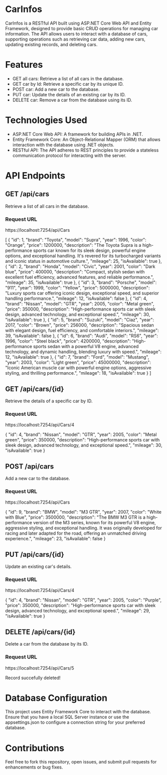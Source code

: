 # CarInfos
CarInfos is a RESTful API built using ASP.NET Core Web API and Entity Framework, designed to provide basic CRUD operations for managing car information. The API allows users to interact with a database of cars, supporting operations such as retrieving car data, adding new cars, updating existing records, and deleting cars.

# Features
- GET all cars: Retrieve a list of all cars in the database.
- GET car by Id: Retrieve a specific car by its unique ID.
- POST car: Add a new car to the database.
- PUT car: Update the details of an existing car by its ID.
- DELETE car: Remove a car from the database using its ID.

# Technologies Used
- ASP.NET Core Web API: A framework for building APIs in .NET.
- Entity Framework Core: An Object-Relational Mapper (ORM) that allows interaction with the database using .NET objects.
- RESTful API: The API adheres to REST principles to provide a stateless communication protocol for interacting with the server.

# API Endpoints

## GET /api/cars
Retrieve a list of all cars in the database.

### Request URL
https://localhost:7254/api/Cars

[
  {
    "id": 1,
    "brand": "Toyota",
    "model": "Supra",
    "year": 1996,
    "color": "Orange",
    "price": 1200000,
    "description": "The Toyota Supra is a high-performance sports car known for its sleek design, powerful engine options, and exceptional handling. It's revered for its turbocharged variants and iconic status in automotive culture.",
    "mileage": 25,
    "isAvailable": true
  },
  {
    "id": 2,
    "brand": "Honda",
    "model": "Civic",
    "year": 2001,
    "color": "Dark blue",
    "price": 400000,
    "description": "Compact, stylish sedan with excellent fuel efficiency, advanced features, and reliable performance.",
    "mileage": 35,
    "isAvailable": true
  },
  {
    "id": 3,
    "brand": "Porsche",
    "model": "911",
    "year": 1999,
    "color": "Yellow",
    "price": 5000000,
    "description": "Luxury sports car offering iconic design, exceptional speed, and superior handling performance.",
    "mileage": 12,
    "isAvailable": false
  },
  {
    "id": 4,
    "brand": "Nissan",
    "model": "GTR",
    "year": 2005,
    "color": "Metal green",
    "price": 350000,
    "description": "High-performance sports car with sleek design, advanced technology, and exceptional speed.",
    "mileage": 30,
    "isAvailable": true
  },
  {
    "id": 5,
    "brand": "Suzuki",
    "model": "Ciaz",
    "year": 2017,
    "color": "Brown",
    "price": 256000,
    "description": "Spacious sedan with elegant design, fuel efficiency, and comfortable interiors.",
    "mileage": 39,
    "isAvailable": false
  },
  {
    "id": 6,
    "brand": "Audi",
    "model": "RS6",
    "year": 1996,
    "color": "Steel black",
    "price": 4200000,
    "description": "High-performance sports sedan with a powerful V8 engine, advanced technology, and dynamic handling, blending luxury with speed.",
    "mileage": 12,
    "isAvailable": true
  },
  {
    "id": 7,
    "brand": "Ford",
    "model": "Mustang",
    "year": 2003,
    "color": "Light green",
    "price": 45000000,
    "description": "Iconic American muscle car with powerful engine options, aggressive styling, and thrilling performance.",
    "mileage": 18,
    "isAvailable": true
  }
]

## GET /api/cars/{id}
Retrieve the details of a specific car by ID.

### Request URL
https://localhost:7254/api/Cars/4

{
  "id": 4,
  "brand": "Nissan",
  "model": "GTR",
  "year": 2005,
  "color": "Metal green",
  "price": 350000,
  "description": "High-performance sports car with sleek design, advanced technology, and exceptional speed.",
  "mileage": 30,
  "isAvailable": true
}

## POST /api/cars
Add a new car to the database.

### Request URL
https://localhost:7254/api/Cars

{
  "id": 9,
  "brand": "BMW",
  "model": "M3 GTR",
  "year": 2007,
  "color": "White with Blue",
  "price": 3500000,
  "description": "The BMW M3 GTR is a high-performance version of the M3 series, known for its powerful V8 engine, aggressive styling, and exceptional handling. It was originally developed for racing and later adapted for the road, offering an unmatched driving experience.",
  "mileage": 23,
  "isAvailable": false
}

## PUT /api/cars/{id}
Update an existing car's details.

### Request URL
https://localhost:7254/api/Cars/4

{
  "id": 4,
  "brand": "Nissan",
  "model": "GTR",
  "year": 2005,
  "color": "Purple",
  "price": 350000,
  "description": "High-performance sports car with sleek design, advanced technology, and exceptional speed.",
  "mileage": 29,
  "isAvailable": true
}

## DELETE /api/cars/{id}
Delete a car from the database by its ID.

### Request URL
https://localhost:7254/api/Cars/5

Record succefully deleted!

# Database Configuration
This project uses Entity Framework Core to interact with the database. Ensure that you have a local SQL Server instance or use the appsettings.json to configure a connection string for your preferred database.

# Contributions
Feel free to fork this repository, open issues, and submit pull requests for enhancements or bug fixes.

